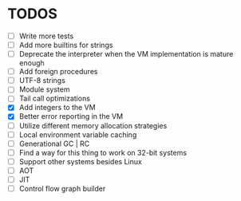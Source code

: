 # TODOS
- [ ] Write more tests
- [ ] Add more builtins for strings
- [ ] Deprecate the interpreter when the VM implementation is mature enough
- [ ] Add foreign procedures
- [ ] UTF-8 strings
- [ ] Module system
- [ ] Tail call optimizations
- [x] Add integers to the VM
- [x] Better error reporting in the VM
- [ ] Utilize different memory allocation strategies
- [ ] Local environment variable caching
- [ ] Generational GC | RC
- [ ] Find a way for this thing to work on 32-bit systems
- [ ] Support other systems besides Linux
- [ ] AOT
- [ ] JIT
- [ ] Control flow graph builder
